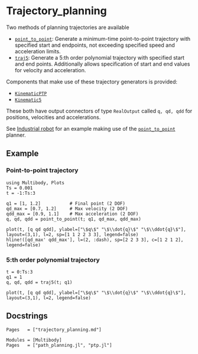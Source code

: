# Trajectory_planning

Two methods of planning trajectories are available
- [`point_to_point`](@ref): Generate a minimum-time point-to-point trajectory with specified start and endpoints, not exceeding specified speed and acceleration limits.
- [`traj5`](@ref): Generate a 5:th order polynomial trajectory with specified start and end points. Additionally allows specification of start and end values for velocity and acceleration.

Components that make use of these trajectory generators is provided:
- [`KinematicPTP`](@ref)
- [`Kinematic5`](@ref)

These both have output connectors of type `RealOutput` called `q, qd, qdd` for positions, velocities and accelerations.

See [Industrial robot](@ref) for an example making use of the [`point_to_point`](@ref) planner.


## Example

### Point-to-point trajectory
```@example TRAJ
using Multibody, Plots
Ts = 0.001
t = -1:Ts:3

q1 = [1, 1.2]           # Final point (2 DOF)
qd_max = [0.7, 1.2]     # Max velocity (2 DOF)
qdd_max = [0.9, 1.1]    # Max acceleration (2 DOF)
q, qd, qdd = point_to_point(t; q1, qd_max, qdd_max)

plot(t, [q qd qdd], ylabel=["\$q\$" "\$\\dot{q}\$" "\$\\ddot{q}\$"], layout=(3,1), l=2, sp=[1 1 2 2 3 3], legend=false)
hline!([qd_max' qdd_max'], l=(2, :dash), sp=[2 2 3 3], c=[1 2 1 2], legend=false)
```

### 5:th order polynomial trajectory
```@example TRAJ
t = 0:Ts:3
q1 = 1
q, qd, qdd = traj5(t; q1)

plot(t, [q qd qdd], ylabel=["\$q\$" "\$\\dot{q}\$" "\$\\ddot{q}\$"], layout=(3,1), l=2, legend=false)
```



## Docstrings

```@index
Pages   = ["trajectory_planning.md"]
```


```@autodocs
Modules = [Multibody]
Pages   = ["path_planning.jl", "ptp.jl"]
```